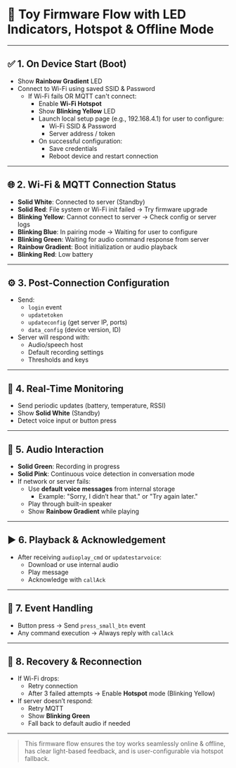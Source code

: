 # 📲 Toy Firmware Flow with LED Indicators, Hotspot & Offline Mode

---

## ✅ 1. On Device Start (Boot)
- Show **Rainbow Gradient** LED
- Connect to Wi-Fi using saved SSID & Password
  - If Wi-Fi fails OR MQTT can't connect:
    - Enable **Wi-Fi Hotspot**
    - Show **Blinking Yellow** LED
    - Launch local setup page (e.g., 192.168.4.1) for user to configure:
      - Wi-Fi SSID & Password
      - Server address / token
    - On successful configuration:
      - Save credentials
      - Reboot device and restart connection

---

## 🌐 2. Wi-Fi & MQTT Connection Status
- **Solid White**: Connected to server (Standby)
- **Solid Red**: File system or Wi-Fi init failed → Try firmware upgrade
- **Blinking Yellow**: Cannot connect to server → Check config or server logs
- **Blinking Blue**: In pairing mode → Waiting for user to configure
- **Blinking Green**: Waiting for audio command response from server
- **Rainbow Gradient**: Boot initialization or audio playback
- **Blinking Red**: Low battery

---

## ⚙️ 3. Post-Connection Configuration
- Send:
  - `login` event
  - `updatetoken`
  - `updateconfig` (get server IP, ports)
  - `data_config` (device version, ID)
- Server will respond with:
  - Audio/speech host
  - Default recording settings
  - Thresholds and keys

---

## 🔁 4. Real-Time Monitoring
- Send periodic updates (battery, temperature, RSSI)
- Show **Solid White** (Standby)
- Detect voice input or button press

---

## 🎤 5. Audio Interaction
- **Solid Green**: Recording in progress
- **Solid Pink**: Continuous voice detection in conversation mode
- If network or server fails:
  - Use **default voice messages** from internal storage
    - Example: "Sorry, I didn’t hear that." or "Try again later."
  - Play through built-in speaker
  - Show **Rainbow Gradient** while playing

---

## ▶️ 6. Playback & Acknowledgement
- After receiving `audioplay_cmd` or `updatestarvoice`:
  - Download or use internal audio
  - Play message
  - Acknowledge with `callAck`

---

## 🔘 7. Event Handling
- Button press → Send `press_small_btn` event
- Any command execution → Always reply with `callAck`

---

## 🔄 8. Recovery & Reconnection
- If Wi-Fi drops:
  - Retry connection
  - After 3 failed attempts → Enable **Hotspot** mode (Blinking Yellow)
- If server doesn’t respond:
  - Retry MQTT
  - Show **Blinking Green**
  - Fall back to default audio if needed

---

> This firmware flow ensures the toy works seamlessly online & offline, has clear light-based feedback, and is user-configurable via hotspot fallback.

